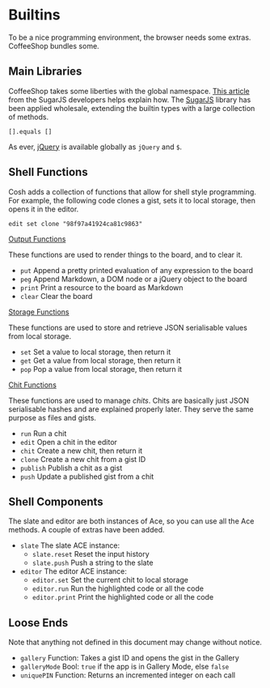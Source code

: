 # Builtins

To be a nice programming environment, the browser needs some extras.
CoffeeShop bundles some.

## Main Libraries

CoffeeShop takes some liberties with the global namespace. [This article][1]
from the SugarJS developers helps explain how. The [SugarJS][2] library has
been applied wholesale, extending the builtin types with a large collection
of methods.

    [].equals []

As ever, [jQuery][3] is available globally as `jQuery` and `$`.

## Shell Functions

Cosh adds a collection of functions that allow for shell style programming.
For example, the following code clones a gist, sets it to local storage, then
opens it in the editor.

    edit set clone "98f97a41924ca81c9863"

[Output Functions](/docs/output.md)

These functions are used to render things to the board, and to clear it.

- `put` Append a pretty printed evaluation of any expression to the board
- `peg` Append Markdown, a DOM node or a jQuery object to the board
- `print` Print a resource to the board as Markdown
- `clear` Clear the board

[Storage Functions](/docs/storage.md)

These functions are used to store and retrieve JSON serialisable values from
local storage.

- `set` Set a value to local storage, then return it
- `get` Get a value from local storage, then return it
- `pop` Pop a value from local storage, then return it

[Chit Functions](/docs/chits.md)

These functions are used to manage *chits*. Chits are basically just JSON
serialisable hashes and are explained properly later. They serve the same
purpose as files and gists.

- `run` Run a chit
- `edit` Open a chit in the editor
- `chit` Create a new chit, then return it
- `clone` Create a new chit from a gist ID
- `publish` Publish a chit as a gist
- `push` Update a published gist from a chit

## Shell Components

The slate and editor are both instances of Ace, so you can use all the Ace
methods. A couple of extras have been added.

- `slate` The slate ACE instance:
    - `slate.reset` Reset the input history
    - `slate.push`  Push a string to the slate
- `editor` The editor ACE instance:
    - `editor.set` Set the current chit to local storage
    - `editor.run` Run the highlighted code or all the code
    - `editor.print` Print the highlighted code or all the code

## Loose Ends

Note that anything not defined in this document may change without notice.

- `gallery` Function: Takes a gist ID and opens the gist in the Gallery
- `galleryMode` Bool: `true` if the app is in Gallery Mode, else `false`
- `uniquePIN` Function: Returns an incremented integer on each call

[1]: http://sugarjs.com/native
[2]: http://sugarjs.com
[3]: http://jquery.com
